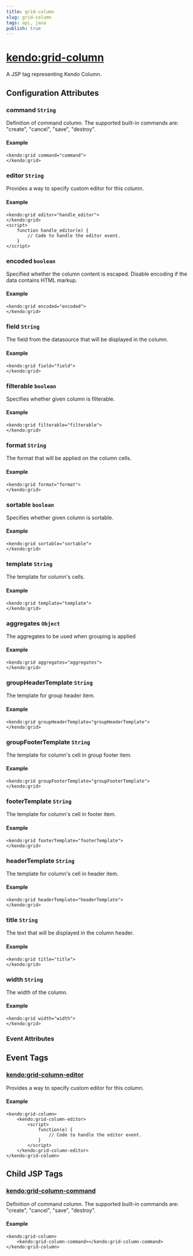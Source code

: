 ```yaml
---
title: grid-column
slug: grid-column
tags: api, java
publish: true
---
```


# <kendo:grid-column>
A JSP tag representing Kendo Column.

## Configuration Attributes


### command `String`

Definition of command column. The supported built-in commands are: "create", "cancel", "save", "destroy".

#### Example
    <kendo:grid command="command">
    </kendo:grid>



### editor `String`

Provides a way to specify custom editor for this column.

#### Example
    <kendo:grid editor="handle_editor">
    </kendo:grid>
    <script>
        function handle_editor(e) {
            // Code to handle the editor event.
        }
    </script>



### encoded `boolean`

Specified whether the column content is escaped. Disable encoding if the data contains HTML markup.

#### Example
    <kendo:grid encoded="encoded">
    </kendo:grid>



### field `String`

The field from the datasource that will be displayed in the column.

#### Example
    <kendo:grid field="field">
    </kendo:grid>



### filterable `boolean`

Specifies whether given column is filterable.

#### Example
    <kendo:grid filterable="filterable">
    </kendo:grid>



### format `String`

The format that will be applied on the column cells.

#### Example
    <kendo:grid format="format">
    </kendo:grid>



### sortable `boolean`

Specifies whether given column is sortable.

#### Example
    <kendo:grid sortable="sortable">
    </kendo:grid>



### template `String`

The template for column's cells.

#### Example
    <kendo:grid template="template">
    </kendo:grid>



### aggregates `Object`

The aggregates to be used when grouping is applied

#### Example
    <kendo:grid aggregates="aggregates">
    </kendo:grid>



### groupHeaderTemplate `String`

The template for group header item.

#### Example
    <kendo:grid groupHeaderTemplate="groupHeaderTemplate">
    </kendo:grid>



### groupFooterTemplate `String`

The template for column's cell in group footer item.

#### Example
    <kendo:grid groupFooterTemplate="groupFooterTemplate">
    </kendo:grid>



### footerTemplate `String`

The template for column's cell in footer item.

#### Example
    <kendo:grid footerTemplate="footerTemplate">
    </kendo:grid>



### headerTemplate `String`

The template for column's cell in header item.

#### Example
    <kendo:grid headerTemplate="headerTemplate">
    </kendo:grid>



### title `String`

The text that will be displayed in the column header.

#### Example
    <kendo:grid title="title">
    </kendo:grid>



### width `String`

The width of the column.

#### Example
    <kendo:grid width="width">
    </kendo:grid>



### Event Attributes

## Event Tags
 

### <kendo:grid-column-editor>

Provides a way to specify custom editor for this column.

#### Example
    <kendo:grid-column>
        <kendo:grid-column-editor>
            <script>
                function(e) {
                    // Code to handle the editor event.
                }
            </script>
        </kendo:grid-column-editor>
    </kendo:grid-column>

 

## Child JSP Tags

### [<kendo:grid-column-command>](/api/wrappers/jsp/grid/column-command)

Definition of command column. The supported built-in commands are: "create", "cancel", "save", "destroy".

#### Example

    <kendo:grid-column>
        <kendo:grid-column-command></kendo:grid-column-command>
    </kendo:grid-column>
  
